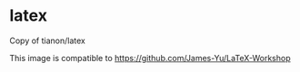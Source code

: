 # latex
Copy of tianon/latex

This image is compatible to https://github.com/James-Yu/LaTeX-Workshop
